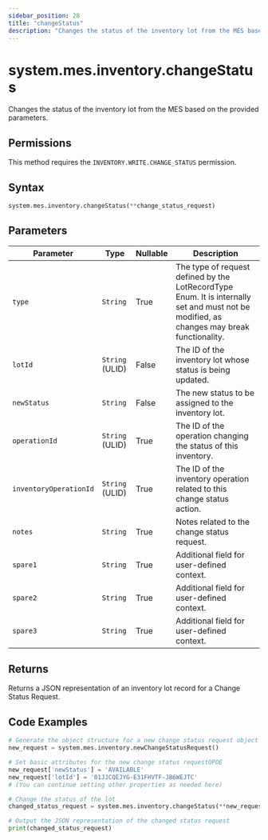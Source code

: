 ```yaml
---
sidebar_position: 28
title: "changeStatus"
description: "Changes the status of the inventory lot from the MES based on the provided parameters."
---
```


# system.mes.inventory.changeStatus

Changes the status of the inventory lot from the MES based on the provided parameters.


## Permissions

This method requires the `INVENTORY.WRITE.CHANGE_STATUS` permission.

## Syntax

```python
system.mes.inventory.changeStatus(**change_status_request)
```

## Parameters

| Parameter              | Type            | Nullable | Description                                                                                                                               |
|------------------------|-----------------|----------|-------------------------------------------------------------------------------------------------------------------------------------------|
| `type`                 | `String`        | True     | The type of request defined by the LotRecordType Enum. It is internally set and must not be modified, as changes may break functionality. |
| `lotId`                | `String` (ULID) | False    | The ID of the inventory lot whose status is being updated.                                                                                |
| `newStatus`            | `String`        | False    | The new status to be assigned to the inventory lot.                                                                                       |
| `operationId`          | `String` (ULID) | True     | The ID of the operation changing the status of this inventory.                                                                            |
| `inventoryOperationId` | `String` (ULID) | True     | The ID of the inventory operation related to this change status action.                                                                   |
| `notes`                | `String`        | True     | Notes related to the change status request.                                                                                               |
| `spare1`               | `String`        | True     | Additional field for user-defined context.                                                                                                |
| `spare2`               | `String`        | True     | Additional field for user-defined context.                                                                                                |
| `spare3`               | `String`        | True     | Additional field for user-defined context.                                                                                                |

## Returns

Returns a JSON representation of an inventory lot record for a Change Status Request.

## Code Examples

```python
# Generate the object structure for a new change status request object with no initial arguments
new_request = system.mes.inventory.newChangeStatusRequest()

# Set basic attributes for the new change status requestOPOE
new_request['newStatus'] = 'AVAILABLE'
new_request['lotId'] = '01JJCQEJYG-E31FHVTF-JB6WEJTC'
# (You can continue setting other properties as needed here)

# Change the status of the lot
changed_status_request = system.mes.inventory.changeStatus(**new_request)

# Output the JSON representation of the changed status request
print(changed_status_request)
```
